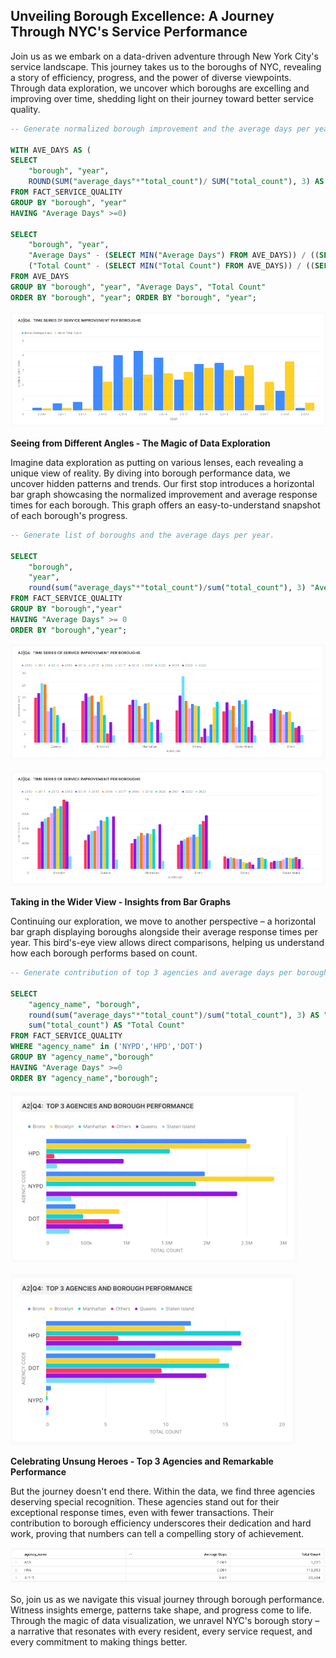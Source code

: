 ## Unveiling Borough Excellence: A Journey Through NYC's Service Performance

Join us as we embark on a data-driven adventure through New York City's service landscape. This journey takes us to the boroughs of NYC, revealing a story of efficiency, progress, and the power of diverse viewpoints. Through data exploration, we uncover which boroughs are excelling and improving over time, shedding light on their journey toward better service quality.

```sql
-- Generate normalized borough improvement and the average days per year.

WITH AVE_DAYS AS (
SELECT 
    "borough", "year", 
    ROUND(SUM("average_days"*"total_count")/ SUM("total_count"), 3) AS "Average Days",sum("total_count") as "Total Count"
FROM FACT_SERVICE_QUALITY
GROUP BY "borough", "year"
HAVING "Average Days" >=0)

SELECT
    "borough", "year",
    "Average Days" - (SELECT MIN("Average Days") FROM AVE_DAYS)) / ((SELECT MAX("Average Days") FROM AVE_DAYS) - (SELECT MIN("Average Days") FROM AVE_DAYS)) AS "Norm Average Days",
    ("Total Count" - (SELECT MIN("Total Count") FROM AVE_DAYS)) / ((SELECT MAX("Total Count") FROM AVE_DAYS) - (SELECT MIN("Total Count") FROM AVE_DAYS)) AS "Norm Total Count"
FROM AVE_DAYS
GROUP BY "borough", "year", "Average Days", "Total Count"
ORDER BY "borough", "year"; ORDER BY "borough", "year";
```

![fact4a](/assets/fact4a.png)


**Seeing from Different Angles -  The Magic of Data Exploration**

Imagine data exploration as putting on various lenses, each revealing a unique view of reality. By diving into borough performance data, we uncover hidden patterns and trends. Our first stop introduces a horizontal bar graph showcasing the normalized improvement and average response times for each borough. This graph offers an easy-to-understand snapshot of each borough's progress.

```sql
-- Generate list of boroughs and the average days per year.

SELECT 
    "borough",
    "year", 
    round(sum("average_days"*"total_count")/sum("total_count"), 3) "Average Days",sum("total_count") as "Total Count"
FROM FACT_SERVICE_QUALITY
GROUP BY "borough","year"
HAVING "Average Days" >= 0
ORDER BY "borough","year";
```

![fact4b](/assets/fact4b.png)

![fact4c](/assets/fact4c.png)

**Taking in the Wider View - Insights from Bar Graphs**

Continuing our exploration, we move to another perspective – a horizontal bar graph displaying boroughs alongside their average response times per year. This bird's-eye view allows direct comparisons, helping us understand how each borough performs based on count.

```sql
-- Generate contribution of top 3 agencies and average days per borough for the total duration.

SELECT
    "agency_name", "borough", 
    round(sum("average_days"*"total_count")/sum("total_count"), 3) AS "Average Days",
    sum("total_count") AS "Total Count"
FROM FACT_SERVICE_QUALITY
WHERE "agency_name" in ('NYPD','HPD','DOT')
GROUP BY "agency_name","borough"
HAVING "Average Days" >=0
ORDER BY "agency_name","borough";
```

![fact4d](/assets/fact4d.png)

![fact4e](/assets/fact4e.png)

**Celebrating Unsung Heroes - Top 3 Agencies and Remarkable Performance**

But the journey doesn't end there. Within the data, we find three agencies deserving special recognition. These agencies stand out for their exceptional response times, even with fewer transactions. Their contribution to borough efficiency underscores their dedication and hard work, proving that numbers can tell a compelling story of achievement.

![fact4f](/assets/fact4f.png)

So, join us as we navigate this visual journey through borough performance. Witness insights emerge, patterns take shape, and progress come to life. Through the magic of data visualization, we unravel NYC's borough story – a narrative that resonates with every resident, every service request, and every commitment to making things better.